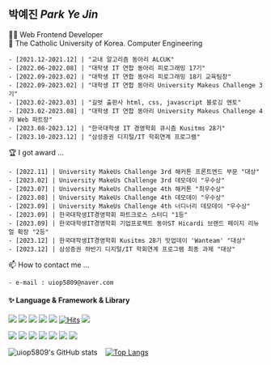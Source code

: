 <!--
**uiop5809/uiop5809** is a ✨ _special_ ✨ repository because its `README.md` (this file) appears on your GitHub profile.

Here are some ideas to get you started

- 🔭 I’m currently working on ...
- 🌱 I’m currently learning ...
- 👯 I’m looking to collaborate on ...
- 🤔 I’m looking for help with ...
- 💬 Ask me about ...
- 📫 How to reach me: ...
- 😄 Pronouns: ...
- ⚡ Fun fact: ....
-->
## 박예진 *Park Ye Jin*
👩‍💻 Web Frontend Developer  
📝 The Catholic University of Korea. Computer Engineering

```shell
- [2021.12-2021.12] | "교내 알고리즘 동아리 ALCUK"
- [2022.06-2022.08] | "대학생 IT 연합 동아리 피로그래밍 17기"
- [2022.09-2023.02] | "대학생 IT 연합 동아리 피로그래밍 18기 교육팀장"
- [2022.09-2023.02] | "대학생 IT 연합 동아리 University Makeus Challenge 3기"
- [2023.02-2023.03] | "길벗 출판사 html, css, javascript 블로깅 멘토"
- [2023.02-2023.08] | "대학생 IT 연합 동아리 University Makeus Challenge 4기 Web 파트장"
- [2023.08-2023.12] | "한국대학생 IT 경영학회 큐시즘 Kusitms 28기"
- [2023.10-2023.12] | "삼성증권 디지털/IT 학회연계 프로그램"
```

🏆 I got award ...

```shell
- [2022.11] | University MakeUs Challenge 3rd 해커톤 프론트엔드 부문 "대상"
- [2023.02] | University MakeUs Challenge 3rd 데모데이 "우수상"
- [2023.07] | University MakeUs Challenge 4th 해커톤 "최우수상"
- [2023.08] | University MakeUs Challenge 4th 데모데이 "우수상"
- [2023.09] | University MakeUs Challenge 4th 너디너리 데모데이 "우수상"
- [2023.09] | 한국대학생IT경영학회 파트크로스 스터디 "1등"
- [2023.09] | 한국대학생IT경영학회 기업프로젝트 동아ST Hicardi 브랜드 페이지 리뉴얼 확장 "2등"
- [2023.12] | 한국대학생IT경영학회 Kusitms 28기 밋업데이 'Wanteam' "대상"
- [2023.12] | 삼성증권 하반기 디지털/IT 학회연계 프로그램 최종 과제 "대상"
```

📫 How to contact me ...

    - e-mail : uiop5809@naver.com

 
#### ✨ Language & Framework & Library
<img src="https://img.shields.io/badge/HTML5-E34F26?style=flat&logo=HTML5&logoColor=white"/> <img src="https://img.shields.io/badge/CSS3-1572B6?style=flat&logo=CSS3&logoColor=white"/> <img src="https://img.shields.io/badge/JavaScript-F7DF1E?style=flat&logo=JavaScript&logoColor=white"/> <img src="https://img.shields.io/badge/TypeScript-3178C6?style=flat&logo=TypeScript&logoColor=white"/> <img src="https://img.shields.io/badge/React-61DAFB?style=flat&logo=React&logoColor=white"/>  [![Hits](https://hits.seeyoufarm.com/api/count/incr/badge.svg?url=https%3A%2F%2Fgithub.com%2Fuiop5809%2Fuiop5809.git&count_bg=%2379C83D&title_bg=%23555555&icon=&icon_color=%23E7E7E7&title=hits&edge_flat=false)](https://hits.seeyoufarm.com)  <img src="http://mazassumnida.wtf/api/mini/generate_badge?boj=uiop5809">

 <img src="https://img.shields.io/badge/ReactQuery-FF4154?style=flat&logo=reactQuery&logoColor=white"/> <img src="https://img.shields.io/badge/Storybook-FF4785?style=flat&logo=Storybook&logoColor=white"/> <img src="https://img.shields.io/badge/ESLint-4B32C3?style=flat&logo=ESLint&logoColor=white"/> <img src="https://img.shields.io/badge/Recoil-0075EB?style=flat&logo=Recoil&logoColor=white"/> <img src="https://img.shields.io/badge/Framer-0055FF?style=flat&logo=framer&logoColor=white"/> <img src="https://img.shields.io/badge/TailwindCSS-06B6D4?style=flat&logo=TailwindCSS&logoColor=white"/> <img src="https://img.shields.io/badge/StyledComponents-DB7093?style=flat&logo=StyledComponents&logoColor=white"/> 

<!-- 🤔 *For More Info...* [NOTION](https://automatic-cinnamon-fd7.notion.site/Park-YeJin-08cb9a76897645e7aafdbf5e60c24cf5)--> <!-- | [BLOG](https://uiop5809.tistory.com/) -->
![uiop5809's GitHub stats](https://github-readme-stats.vercel.app/api?username=uiop5809&show_icons=true&bg_color=00000000&title_color=F8418B&icon_color=F1D246&text_color=8C9196) &nbsp;&nbsp;
[![Top Langs](https://github-readme-stats.vercel.app/api/top-langs/?username=uiop5809&layout=compact&hide=jupyter%20notebook&theme=transparent&show_icons=true&line_height=18&title_color=F8418B&bord3D3D&text_color=8C9196)](https://github.com/anuraghazra/github-readme-stats) &nbsp;&nbsp;&nbsp; 
 <!-- <img width="258" src="https://blog.kakaocdn.net/dn/cfe1G4/btry8h82ZYe/hSLWr3lKQucjkHEClhN5u0/img.gif" />  --> <!-- [![Solved.ac Profile](http://mazassumnida.wtf/api/v2/generate_badge?boj=uiop5809)](https://solved.ac/uiop5809/) -->



